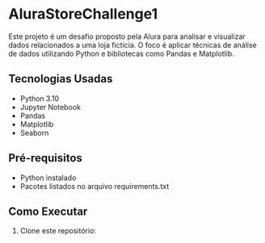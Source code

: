 # AluraStoreChallenge1

Este projeto é um desafio proposto pela Alura para analisar e visualizar dados relacionados a uma loja fictícia. O foco é aplicar técnicas de análise de dados utilizando Python e bibliotecas como Pandas e Matplotlib.

## Tecnologias Usadas
- Python 3.10
- Jupyter Notebook
- Pandas
- Matplotlib
- Seaborn

## Pré-requisitos
- Python instalado
- Pacotes listados no arquivo requirements.txt

## Como Executar
1. Clone este repositório:

